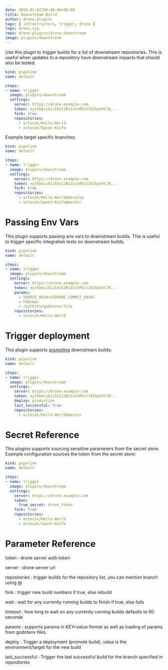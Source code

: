 ```yaml
---
date: 2016-01-01T00:00:00+00:00
title: Downstream Build
author: drone-plugins
tags: [ infrastructure, trigger, drone ]
logo: drone.svg
repo: drone-plugins/drone-downstream
image: plugins/downstream
---
```


Use this plugin to trigger builds for a list of downstream repositories. This
is useful when updates to a repository have downstream impacts that should also
be tested.

```yaml
kind: pipeline
name: default

steps:
- name: trigger  
  image: plugins/downstream
  settings:
    server: https://drone.example.com
    token: eyJhbGciOiJIUzI1NiIsInR5cCI6IkpXVCJ9...
    fork: true
    repositories:
      - octocat/Hello-World
      - octocat/Spoon-Knife
```

Example target specific branches:

```yaml
kind: pipeline
name: default

steps:
- name: trigger  
  image: plugins/downstream
  settings:
    server: https://drone.example.com
    token: eyJhbGciOiJIUzI1NiIsInR5cCI6IkpXVCJ9...
    fork: true
    repositories:
      - octocat/Hello-World@develop
      - octocat/Spoon-Knife@master
```

# Passing Env Vars

This plugin supports passing env vars to downstream builds. This is useful to trigger specific integration tests on downstream builds.

```yaml
kind: pipeline
name: default

steps:
- name: trigger  
  image: plugins/downstream
  settings:
    server: https://drone.example.com
    token: eyJhbGciOiJIUzI1NiIsInR5cCI6IkpXVCJ9...
    params:
      - SOURCE_HASH=${DRONE_COMMIT_HASH}
      - FOO=bar
      - /path/to/godotenv/file
    repositories:
      - octocat/Hello-World
```

# Trigger deployment

This plugin supports [promoting](https://docs.drone.io/user-guide/pipeline/promotion/) downstream builds:

```yaml
kind: pipeline
name: default

steps:
- name: trigger  
  image: plugins/downstream
  settings:
    server: https://drone.example.com
    token: eyJhbGciOiJIUzI1NiIsInR5cCI6IkpXVCJ9...
    deploy: production
    last_successful: true
    repositories:
      - octocat/Hello-World@master
```


# Secret Reference

This plugins supports sourcing sensitive parameters from the secret store. Example configuration sources the token from the secret store:

```yaml
kind: pipeline
name: default

steps:
- name: trigger  
  image: plugins/downstream
  settings:
    server: https://drone.example.com
    token:
      from_secret: drone_token
    fork: true
    repositories:
      - octocat/Hello-World
      - octocat/Spoon-Knife
```

# Parameter Reference

token
: drone server auth token

server
: drone server url

repositories
: trigger builds for the repository list, you can mention branch using @<branch>

fork
: trigger new build numbers if true, else rebuild

wait
: wait for any currently running builds to finish if true, else fails

timeout
: how long to wait on any currently running builds defaults to 60 seconds

params
: supports params in KEY=value format as well as loading of params from godotenv files.

deploy
: Trigger a deployment (promote build), value is the environment/target for the new build

last_successful
: Trigger the last successful build for the branch specified in repositories

